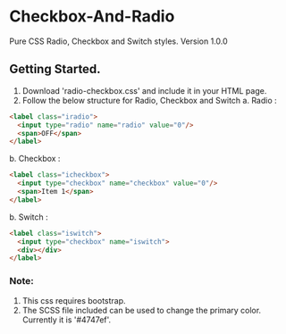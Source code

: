 # Checkbox-And-Radio
Pure CSS Radio, Checkbox and Switch styles.
Version 1.0.0

## Getting Started.

1. Download 'radio-checkbox.css' and include it in your HTML page.
2. Follow the below structure for Radio, Checkbox and Switch
  a. Radio :
``` HTML
<label class="iradio">
  <input type="radio" name="radio" value="0"/>
  <span>OFF</span>
</label>
````
  b. Checkbox :
  ``` HTML
  <label class="icheckbox">
    <input type="checkbox" name="checkbox" value="0"/>
    <span>Item 1</span>
  </label>
  ````
  b. Switch :
  ``` HTML
  <label class="iswitch">
    <input type="checkbox" name="iswitch">
    <div></div>
  </label>
  ````

###  Note:
1. This css requires bootstrap.
2. The SCSS file included can be used to change the primary color. Currently it is '#4747ef'.
